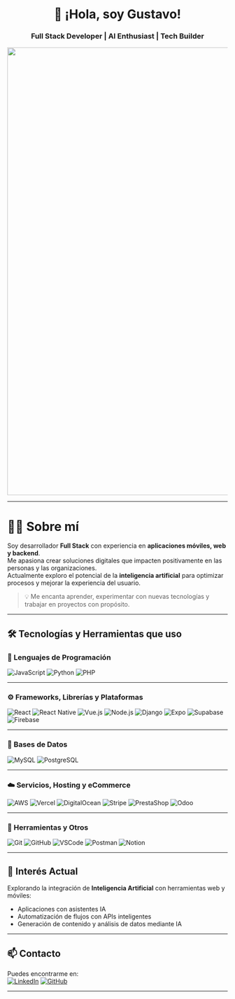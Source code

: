 <div align="center">
  <h1 align="center">👋 ¡Hola, soy Gustavo!</h1>
  <h3 align="center">Full Stack Developer | AI Enthusiast | Tech Builder</h3>
</div>

<div align="center">
  <img width="1536" height="1024" alt="fullstack" src="https://github.com/user-attachments/assets/06633197-d0fc-4a4c-bfed-6ef229a151c4" />
</div>

---

# 👨‍💻 Sobre mí

Soy desarrollador **Full Stack** con experiencia en **aplicaciones móviles, web y backend**.  
Me apasiona crear soluciones digitales que impacten positivamente en las personas y las organizaciones.  
Actualmente exploro el potencial de la **inteligencia artificial** para optimizar procesos y mejorar la experiencia del usuario.  

> 💡 Me encanta aprender, experimentar con nuevas tecnologías y trabajar en proyectos con propósito.

---

## 🛠️ Tecnologías y Herramientas que uso

### 🧠 Lenguajes de Programación  
![JavaScript](https://img.shields.io/badge/JavaScript-F7DF1E.svg?style=for-the-badge&logo=JavaScript&logoColor=black)
![Python](https://img.shields.io/badge/Python-3776AB.svg?style=for-the-badge&logo=Python&logoColor=white)
![PHP](https://img.shields.io/badge/PHP-777BB4.svg?style=for-the-badge&logo=php&logoColor=white)

---

### ⚙️ Frameworks, Librerías y Plataformas
![React](https://img.shields.io/badge/React-61DAFB.svg?style=for-the-badge&logo=React&logoColor=black)
![React Native](https://img.shields.io/badge/React_Native-20232A.svg?style=for-the-badge&logo=react&logoColor=61DAFB)
![Vue.js](https://img.shields.io/badge/Vue.js-35495E.svg?style=for-the-badge&logo=vuedotjs&logoColor=4FC08D)
![Node.js](https://img.shields.io/badge/Node.js-339933.svg?style=for-the-badge&logo=nodedotjs&logoColor=white)
![Django](https://img.shields.io/badge/Django-092E20.svg?style=for-the-badge&logo=django&logoColor=white)
![Expo](https://img.shields.io/badge/Expo-1B1F23.svg?style=for-the-badge&logo=expo&logoColor=white)
![Supabase](https://img.shields.io/badge/Supabase-3ECF8E?style=for-the-badge&logo=supabase&logoColor=white)
![Firebase](https://img.shields.io/badge/Firebase-ffca28?style=for-the-badge&logo=firebase&logoColor=black)

---

### 🧩 Bases de Datos
![MySQL](https://img.shields.io/badge/MySQL-005C84.svg?style=for-the-badge&logo=mysql&logoColor=white)
![PostgreSQL](https://img.shields.io/badge/PostgreSQL-4169E1.svg?style=for-the-badge&logo=PostgreSQL&logoColor=white)

---

### ☁️ Servicios, Hosting y eCommerce
![AWS](https://img.shields.io/badge/AWS-FF9900.svg?style=for-the-badge&logo=amazon-aws&logoColor=white)
![Vercel](https://img.shields.io/badge/Vercel-000000.svg?style=for-the-badge&logo=vercel&logoColor=white)
![DigitalOcean](https://img.shields.io/badge/Digital_Ocean-0080FF.svg?style=for-the-badge&logo=DigitalOcean&logoColor=white)
![Stripe](https://img.shields.io/badge/Stripe-5469d4.svg?style=for-the-badge&logo=stripe&logoColor=white)
![PrestaShop](https://img.shields.io/badge/PrestaShop-DF0067.svg?style=for-the-badge&logo=prestashop&logoColor=white)
![Odoo](https://img.shields.io/badge/Odoo-714B67.svg?style=for-the-badge&logo=Odoo&logoColor=white)

---

### 🧰 Herramientas y Otros
![Git](https://img.shields.io/badge/Git-F05033.svg?style=for-the-badge&logo=git&logoColor=white)
![GitHub](https://img.shields.io/badge/GitHub-181717.svg?style=for-the-badge&logo=github&logoColor=white)
![VSCode](https://img.shields.io/badge/VSCode-0078D4.svg?style=for-the-badge&logo=visualstudiocode&logoColor=white)
![Postman](https://img.shields.io/badge/Postman-FF6C37.svg?style=for-the-badge&logo=postman&logoColor=white)
![Notion](https://img.shields.io/badge/Notion-000000.svg?style=for-the-badge&logo=notion&logoColor=white)

---

## 🤖 Interés Actual
Explorando la integración de **Inteligencia Artificial** con herramientas web y móviles:  
- Aplicaciones con asistentes IA  
- Automatización de flujos con APIs inteligentes  
- Generación de contenido y análisis de datos mediante IA

---

## 📫 Contacto

Puedes encontrarme en:  
[![LinkedIn](https://img.shields.io/badge/LinkedIn-blue?style=for-the-badge&logo=linkedin&logoColor=white)](https://www.linkedin.com/in/gustavo-martín-isidoro-shiraishi-47357336)
[![GitHub](https://img.shields.io/badge/GitHub-181717?style=for-the-badge&logo=github&logoColor=white)](https://github.com/tartuzet)

---
 
